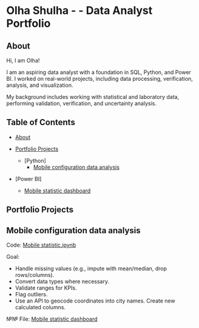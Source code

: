 # Olha Shulha - - Data Analyst Portfolio
## About
Hi, I am Olha! 

I am an aspiring data analyst with a foundation in SQL, Python, and Power BI. 
I worked on real-world projects, including data processing, verification, analysis, and visualization. 

My background includes working with statistical and laboratory data, performing validation, verification, and uncertainty analysis.

## Table of Contents
- [About](#about)
- [Portfolio Projects](#portfolio-projects)
  - [Python]
    - [Mobile configuration data analysis](https://github.com/olhashulha/mobile_stat/blob/main/Mobile%20statistic.ipynb)

 - [Power BI]
   - [Mobile statistic dashboard](#Mobile%20statistic%20dashboard.pbix)

## Portfolio Projects
## Mobile configuration data analysis
Code: [Mobile statistic.ipynb](Mobile%20statistic.ipynb)

Goal:
- Handle missing values (e.g., impute with mean/median, drop rows/columns).
- Convert data types where necessary.
- Validate ranges for KPIs.
- Flag outliers.
- Use an API to geocode coordinates into city names.
Create new calculated columns.

№№ 
File: [Mobile statistic dashboard](#mobile_stat_dashboard.pbix)
